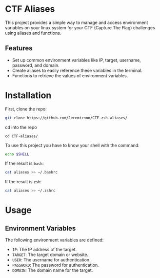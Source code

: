# CTF Aliases

This project provides a simple way to manage and access environment variables on your linux system for your CTF (Capture The Flag) challenges using aliases and functions.

## Features

- Set up common environment variables like IP, target, username, password, and domain.
- Create aliases to easily reference these variables in the terminal.
- Functions to retrieve the values of environment variables.

# Installation

First, clone the repo:

```bash
git clone https://github.com/Jeremiznoo/CTF-zsh-aliases/
```

cd into the repo

```
cd CTF-aliases/
```

To use this project you have to know your shell with the command: 

```bash
echo $SHELL
```

If the result is `bash`:

```bash
cat aliases >> ~/.bashrc
```

If the result is `zsh`:

```bash
cat aliases >> ~/.zshrc
```
# Usage 
## Environment Variables

The following environment variables are defined:

- `IP`: The IP address of the target.
- `TARGET`: The target domain or website.
- `USER`: The username for authentication.
- `PASSWORD`: The password for authentication.
- `DOMAIN`: The domain name for the target.
